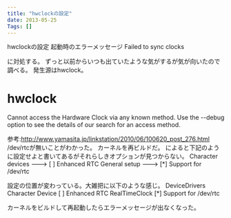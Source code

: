 ```yaml
---
title: "hwclockの設定"
date: 2013-05-25
Tags: []
---
```


hwclockの設定
起動時のエラーメッセージ
Failed to sync clocks

に対処する。
ずっと以前からいつも出ていたような気がするが気が向いたので調べる。
発生源はhwclock。
# hwclock
Cannot access the Hardware Clock via any known method.
Use the --debug option to see the details of our search for an access method.

参考:http://www.yamasita.jp/linkstation/2010/06/100620_post_276.html
/dev/rtcが無いことがわかった。
カーネルを再ビルドだ。
によると下記のように設定せよと書いてあるがそれらしきオプションが見つからない。
Character devices --->
  [ ] Enhanced RTC
General setup --->
  [*] Support for /dev/rtc

設定の位置が変わっている。大雑把に以下のような感じ。
DeviceDrivers
  Character Device
    [ ] Enhanced RTC
  RealTimeClock
    [*] Support for /dev/rtc

カーネルをビルドして再起動したらエラーメッセージが出なくなった。
